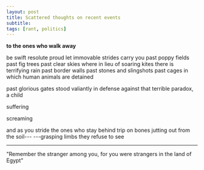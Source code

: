 ```yaml
---
layout: post
title: Scattered thoughts on recent events
subtitle: 
tags: [rant, politics]
---
```


**to the ones who walk away**

be swift resolute proud let immovable strides carry you
past poppy fields past fig trees past clear skies where in lieu of soaring kites there is terrifying rain
past border walls past stones and slingshots past cages in which human animals are detained

past glorious gates stood valiantly in defense against that terrible paradox, a child

suffering

screaming

and as you stride the ones who stay behind trip on bones jutting out from the soil---
---grasping limbs they refuse to see

---
"Remember the stranger among you, for you were strangers in the land of Egypt"
<!--stackedit_data:
eyJoaXN0b3J5IjpbMTEzNjE1NDc2LDI3MTUwNzI2NCwxNDExMT
czOTUzXX0=
-->